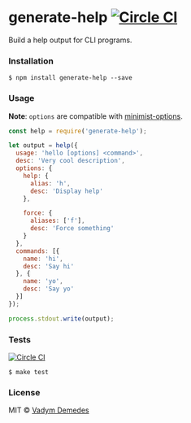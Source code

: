 # generate-help [![Circle CI](https://circleci.com/gh/vdemedes/generate-help.svg?style=svg)](https://circleci.com/gh/vdemedes/generate-help)

Build a help output for CLI programs.


### Installation

```
$ npm install generate-help --save
```


### Usage

**Note**: `options` are compatible with [minimist-options](https://npmjs.org/package/minimist-options).

```js
const help = require('generate-help');

let output = help({
  usage: 'hello [options] <command>',
  desc: 'Very cool description',
  options: {
    help: {
      alias: 'h',
      desc: 'Display help'
    },

    force: {
      aliases: ['f'],
      desc: 'Force something'
    }
  },
  commands: [{
    name: 'hi',
    desc: 'Say hi'
  }, {
    name: 'yo',
    desc: 'Say yo'
  }]
});

process.stdout.write(output);
```


### Tests

[![Circle CI](https://circleci.com/gh/vdemedes/generate-help.svg?style=svg)](https://circleci.com/gh/vdemedes/generate-help)

```
$ make test
```


### License

MIT © [Vadym Demedes](http://vadimdemedes.com)

